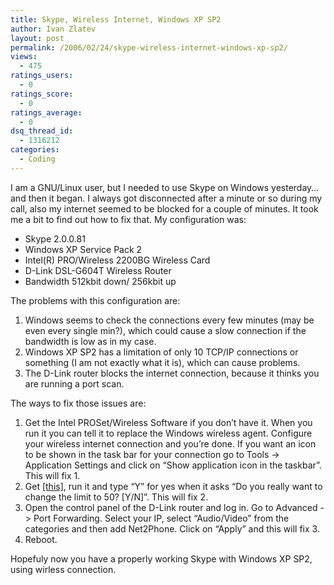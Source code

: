 ```yaml
---
title: Skype, Wireless Internet, Windows XP SP2
author: Ivan Zlatev
layout: post
permalink: /2006/02/24/skype-wireless-internet-windows-xp-sp2/
views:
  - 475
ratings_users:
  - 0
ratings_score:
  - 0
ratings_average:
  - 0
dsq_thread_id:
  - 1316212
categories:
  - Coding
---
```

I am a GNU/Linux user, but I needed to use Skype on Windows yesterday&#8230; and then it began. I always got disconnected after a minute or so during my call, also my internet seemed to be blocked for a couple of minutes. It took me a bit to find out how to fix that. My configuration was:

  * Skype 2.0.0.81
  * Windows XP Service Pack 2
  * Intel(R) PRO/Wireless 2200BG Wireless Card
  * D-Link DSL-G604T Wireless Router
  * Bandwidth 512kbit down/ 256kbit up

The problems with this configuration are:

  1. Windows seems to check the connections every few minutes (may be even every single min?), which could cause a slow connection if the bandwidth is low as in my case.
  2. Windows XP SP2 has a limitation of only 10 TCP/IP connections or something (I am not exactly what it is), which can cause problems.
  3. The D-Link router blocks the internet connection, because it thinks you are running a port scan.

The ways to fix those issues are:

  1. Get the Intel PROSet/Wireless Software if you don&#8217;t have it. When you run it you can tell it to replace the Windows wireless agent. Configure your wireless internet connection and you&#8217;re done. If you want an icon to be shown in the task bar for your connection go to Tools -> Application Settings and click on &#8220;Show application icon in the taskbar&#8221;. This will fix 1.
  2. Get [[this]][1], run it and type &#8220;Y&#8221; for yes when it asks &#8220;Do you really want to change the limit to 50? [Y/N]&#8221;. This will fix 2.
  3. Open the control panel of the D-Link router and log in. Go to Advanced -> Port Forwarding. Select your IP, select &#8220;Audio/Video&#8221; from the categories and then add Net2Phone. Click on &#8220;Apply&#8221; and this will fix 3.
  4. Reboot.

Hopefuly now you have a properly working Skype with Windows XP SP2, using wirless connection.

 [1]: http://ivanz.com/files/blog/Windows%20XP%20SP2%20TCP_IP%20Patcher.exe
